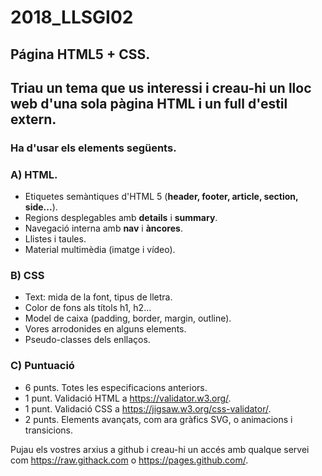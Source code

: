 # 2018_LLSGI02
## Página HTML5 + CSS.
## Triau un tema que us interessi i creau-hi un lloc web d'una sola pàgina HTML i un full d'estil extern. 

### Ha d'usar els elements següents.
### A) HTML.
- Etiquetes semàntiques d'HTML 5 (**header, footer, article, section, side...**).
- Regions desplegables amb **details** i **summary**.
- Navegació interna amb **nav** i **àncores**. 
- Llistes i taules.
- Material multimèdia (imatge i vídeo).

### B) CSS
- Text: mida de la font, tipus de lletra.
- Color de fons als títols h1, h2...
- Model de caixa (padding, border, margin, outline).
- Vores arrodonides en alguns elements.
- Pseudo-classes dels enllaços.

### C) Puntuació
- 6 punts. Totes les especificacions anteriors.
- 1 punt. Validació HTML a https://validator.w3.org/.
- 1 punt. Validació CSS a https://jigsaw.w3.org/css-validator/.
- 2 punts. Elements avançats, com ara gràfics SVG, <canvas> o animacions i transicions.

Pujau els vostres arxius a github i creau-hi un accés amb qualque servei com https://raw.githack.com o  https://pages.github.com/.
